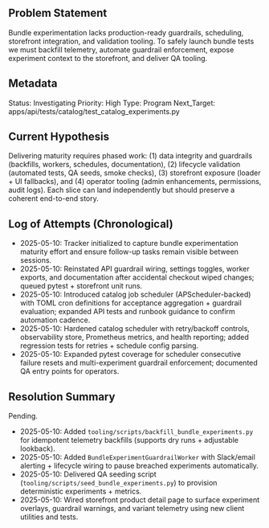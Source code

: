 ## Problem Statement
Bundle experimentation lacks production-ready guardrails, scheduling, storefront integration, and validation tooling. To safely launch bundle tests we must backfill telemetry, automate guardrail enforcement, expose experiment context to the storefront, and deliver QA tooling.

## Metadata
Status: Investigating
Priority: High
Type: Program
Next_Target: apps/api/tests/catalog/test_catalog_experiments.py

## Current Hypothesis
Delivering maturity requires phased work: (1) data integrity and guardrails (backfills, workers, schedules, documentation), (2) lifecycle validation (automated tests, QA seeds, smoke checks), (3) storefront exposure (loader + UI fallbacks), and (4) operator tooling (admin enhancements, permissions, audit logs). Each slice can land independently but should preserve a coherent end-to-end story.

## Log of Attempts (Chronological)
- 2025-05-10: Tracker initialized to capture bundle experimentation maturity effort and ensure follow-up tasks remain visible between sessions.
- 2025-05-10: Reinstated API guardrail wiring, settings toggles, worker exports, and documentation after accidental checkout wiped changes; queued pytest + storefront unit runs.
- 2025-05-10: Introduced catalog job scheduler (APScheduler-backed) with TOML cron definitions for acceptance aggregation + guardrail evaluation; expanded API tests and runbook guidance to confirm automation cadence.
- 2025-05-10: Hardened catalog scheduler with retry/backoff controls, observability store, Prometheus metrics, and health reporting; added regression tests for retries + schedule config parsing.
- 2025-05-10: Expanded pytest coverage for scheduler consecutive failure resets and multi-experiment guardrail enforcement; documented QA entry points for operators.

## Resolution Summary
Pending.
- 2025-05-10: Added `tooling/scripts/backfill_bundle_experiments.py` for idempotent telemetry backfills (supports dry runs + adjustable lookback).
- 2025-05-10: Added `BundleExperimentGuardrailWorker` with Slack/email alerting + lifecycle wiring to pause breached experiments automatically.
- 2025-05-10: Delivered QA seeding script (`tooling/scripts/seed_bundle_experiments.py`) to provision deterministic experiments + metrics.
- 2025-05-10: Wired storefront product detail page to surface experiment overlays, guardrail warnings, and variant telemetry using new client utilities and tests.
